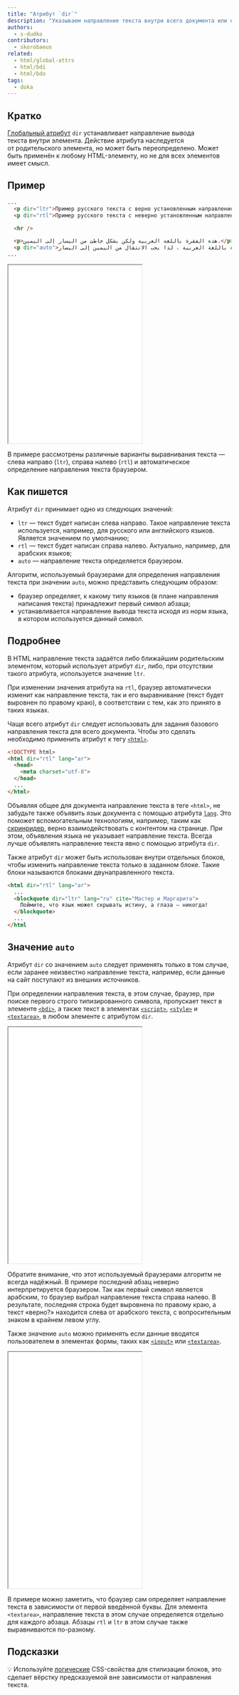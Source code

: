 ```yaml
---
title: "Атрибут `dir`"
description: "Указываем направление текста внутри всего документа или отдельного элемента."
authors:
  - s-dudko
contributors:
  - skorobaeus
related:
  - html/global-attrs
  - html/bdi
  - html/bdo
tags:
  - doka
---
```


## Кратко

[Глобальный атрибут](/html/global-attrs/) `dir` устанавливает направление вывода текста внутри элемента. Действие атрибута наследуется от родительского элемента, но может быть переопределено. Может быть применён к любому HTML-элементу, но не для всех элементов имеет смысл.

## Пример

```html
...
  <p dir="ltr">Пример русского текста с верно установленным направлением.</p>
  <p dir="rtl">Пример русского текста с неверно установленным направлением.</p>

  <hr />

  <p>هذه الفقرة باللغة العربية ولكن بشكل خاطئ من اليسار إلى اليمين.</p>
  <p dir="auto">هذه الفقرة باللغة العربية ، لذا يجب الانتقال من اليمين إلى اليسار.</p>
...
```

<iframe title="Примеры использования" src="demos/dir-example/" height="400"></iframe>

В примере рассмотрены различные варианты выравнивания текста — слева направо (`ltr`), справа налево (`rtl`) и автоматическое определение направления текста браузером.

## Как пишется

Атрибут `dir` принимает одно из следующих значений:

- `ltr` — текст будет написан слева направо. Такое направление текста используется, например, для русского или английского языков. Является значением по умолчанию;
- `rtl` — текст будет написан справа налево. Актуально, например, для арабских языков;
- `auto` — направление текста определяется браузером.

Алгоритм, используемый браузерами для определения направления текста при значении `auto`, можно представить следующим образом:

- браузер определяет, к какому типу языков (в плане направления написания текста) принадлежит первый символ абзаца;
- устанавливается направление вывода текста исходя из норм языка, в котором используется данный символ.

## Подробнее

В HTML направление текста задаётся либо ближайшим родительским элементом, который использует атрибут `dir`, либо, при отсутствии такого атрибута, используется значение `ltr`.

При изменении значения атрибута на `rtl`, браузер автоматически изменит как направление текста, так и его выравнивание (текст будет выровнен по правому краю), в соответствии с тем, как это принято в таких языках.

Чаще всего атрибут `dir` следует использовать для задания базового направления текста для всего документа. Чтобы это сделать необходимо применить атрибут к тегу [`<html>`](/html/html/).

```html
<!DOCTYPE html>
<html dir="rtl" lang="ar">
  <head>
    <meta charset="utf-8">
  </head>
  ...
</html>
```

Объявляя общее для документа направление текста в теге `<html>`, не забудьте также объявить язык документа с помощью атрибута [`lang`](/html/global-attrs/#lang). Это поможет вспомогательным технологиям, например, таким как [скринридер](/a11y/screenreaders/), верно взаимодействовать с контентом на странице. При этом, объявления языка не указывает направление текста. Всегда лучше объявлять направление текста явно с помощью атрибута `dir`.

Также атрибут `dir` может быть использован внутри отдельных блоков, чтобы изменить направление текста только в заданном блоке. Такие блоки называются блоками двунаправленного текста.

```html
<html dir="rtl" lang="ar">
  ...
  <blockquote dir="ltr" lang="ru" cite="Мастер и Маргарита">
    Поймите, что язык может скрывать истину, а глаза – никогда!
  </blockquote>
  ...
</html
```

## Значение `auto`

Атрибут `dir` со значением `auto` следует применять только в том случае, если заранее неизвестно направление текста, например, если данные на сайт поступают из внешних источников.

При определении направления текста, в этом случае, браузер, при поиске первого строго типизированного символа, пропускает текст в элементе [`<bdi>`](/html/bdi/), а также текст в элементах [`<script>`](/html/script/), [`<style>`](/html/style/) и [`<textarea>`](/html/textarea/), в любом элементе с атрибутом `dir`.

<iframe title="Значение auto" src="demos/dir-auto/" height="530"></iframe>

Обратите внимание, что этот используемый браузерами алгоритм не всегда надёжный. В примере последний абзац неверно интерпретируется браузером. Так как первый символ является арабским, то браузер выбрал направление текста справа налево. В результате, последняя строка будет выровнена по правому краю, а текст «верно?» находится слева от арабского текста, с вопросительным знаком в крайнем левом углу.

Также значение `auto` можно применять если данные вводятся пользователем в элементах формы, таких как [`<input>`](/html/input/) или [`<textarea>`](/html/textarea/).

<iframe title="Значение auto для элементов форм" src="demos/dir-auto-input/" height="530"></iframe>

В примере можно заметить, что браузер сам определяет направление текста в зависимости от первой введённой буквы. Для элемента `<textarea>`, направление текста в этом случае определяется отдельно для каждого абзаца. Абзацы `rtl` и `ltr` в этом случае также выравниваются по-разному.

## Подсказки

💡 Используйте [логические](https://developer.mozilla.org/en-US/docs/Web/CSS/CSS_logical_properties_and_values) CSS-свойства для стилизации блоков, это сделает вёрстку предсказуемой вне зависимости от направления текста.
